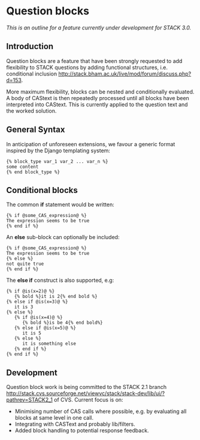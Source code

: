 # Question blocks

_This is an outline for a feature currently under development for STACK 3.0._

## Introduction ##

Question blocks are a feature that have been strongly requested to add flexibility to STACK
questions by adding functional structures, i.e. conditional inclusion
<http://stack.bham.ac.uk/live/mod/forum/discuss.php?d=153>.

More maximum flexibility, blocks can be nested and conditionally evaluated.
A body of CAStext is then repeatedly processed until all blocks have been interpreted into CAStext.
This is currently applied to the question text and the worked solution.

## General Syntax ##

In anticipation of unforeseen extensions, we favour a generic format inspired by the Django templating system:

    {% block_type var_1 var_2 ... var_n %}
    some content
    {% end block_type %}

## Conditional blocks ##

The common **if** statement would be written:

    {% if @some_CAS_expression@ %}
    The expression seems to be true
    {% end if %}

An **else** sub-block can optionally be included:

    {% if @some_CAS_expression@ %}
    The expression seems to be true
    {% else %}
    not quite true
    {% end if %}

The **else if** construct is also supported, e.g:

    {% if @is(x=2)@ %}
       {% bold %}it is 2{% end bold %}
    {% else if @is(x=3)@ %}
       it is 3
    {% else %}
       {% if @is(x=4)@ %}
          {% bold %}is be 4{% end bold%}
       {% else if @is(x=5)@ %}
          it is 5
       {% else %}
          it is something else
       {% end if %}
    {% end if %}

## Development ##

Question block work is being committed to the STACK 2.1 branch
<http://stack.cvs.sourceforge.net/viewvc/stack/stack-dev/lib/ui/?pathrev=STACK2_1> of CVS. Current focus is on:

* Minimising number of CAS calls where possible, e.g. by evaluating all blocks at same level in one call.
* Integrating with CASText and probably lib/filters.
* Added block handling to potential response feedback.
